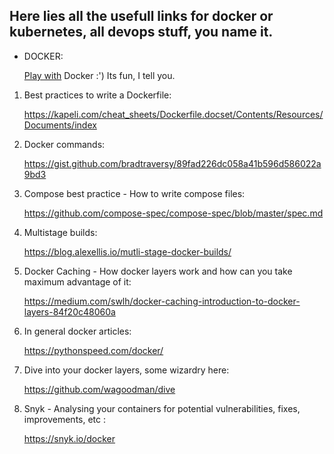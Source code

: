 ## Here lies all the usefull links for docker or kubernetes, all devops stuff, you name it.

* DOCKER:

    [Play with](https://labs.play-with-docker.com/) Docker :') Its fun, I tell you.

1. Best practices to write a Dockerfile: 

    https://kapeli.com/cheat_sheets/Dockerfile.docset/Contents/Resources/Documents/index

2. Docker commands:

    https://gist.github.com/bradtraversy/89fad226dc058a41b596d586022a9bd3

3. Compose best practice - How to write compose files:

    https://github.com/compose-spec/compose-spec/blob/master/spec.md

4. Multistage builds:

    https://blog.alexellis.io/mutli-stage-docker-builds/

5. Docker Caching - How docker layers work and how can you take maximum advantage of it:

    https://medium.com/swlh/docker-caching-introduction-to-docker-layers-84f20c48060a

6. In general docker articles:

    https://pythonspeed.com/docker/

7. Dive into your docker layers, some wizardry here:

    https://github.com/wagoodman/dive

8. Snyk - Analysing your containers for potential vulnerabilities, fixes, improvements, etc :

    https://snyk.io/docker
